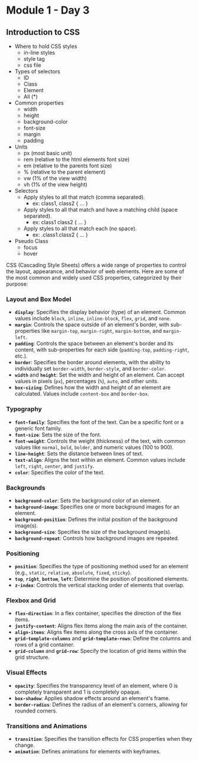 # Module 1 - Day 3

## Introduction to CSS

-   Where to hold CSS styles
    -   in-line styles
    -   style tag
    -   css file
-   Types of selectors
    -   ID
    -   Class
    -   Element
    -   All (\*)
-   Common properties
    -   width
    -   height
    -   background-color
    -   font-size
    -   margin
    -   padding
-   Units
    -   px (most basic unit)
    -   rem (relative to the html elements font size)
    -   em (relative to the parents font size)
    -   % (relative to the parent element)
    -   vw (1% of the view width)
    -   vh (1% of the view height)
-   Selectors
    -   Apply styles to all that match (comma separated).
        -   ex: class1, class2 { ... }
    -   Apply styles to all that match and have a matching child (space separated).
        -   ex: class1 class2 { ... }
    -   Apply styles to all that match each (no space).
        -   ex: .class1.class2 { ... }
-   Pseudo Class
    -   focus
    -   hover


CSS (Cascading Style Sheets) offers a wide range of properties to control the layout, appearance, and behavior of web elements. Here are some of the most common and widely used CSS properties, categorized by their purpose:

### Layout and Box Model

- **`display`**: Specifies the display behavior (type) of an element. Common values include `block`, `inline`, `inline-block`, `flex`, `grid`, and `none`.
- **`margin`**: Controls the space outside of an element's border, with sub-properties like `margin-top`, `margin-right`, `margin-bottom`, and `margin-left`.
- **`padding`**: Controls the space between an element's border and its content, with sub-properties for each side (`padding-top`, `padding-right`, etc.).
- **`border`**: Specifies the border around elements, with the ability to individually set `border-width`, `border-style`, and `border-color`.
- **`width`** and **`height`**: Set the width and height of an element. Can accept values in pixels (`px`), percentages (`%`), `auto`, and other units.
- **`box-sizing`**: Defines how the width and height of an element are calculated. Values include `content-box` and `border-box`.

### Typography

- **`font-family`**: Specifies the font of the text. Can be a specific font or a generic font family.
- **`font-size`**: Sets the size of the font.
- **`font-weight`**: Controls the weight (thickness) of the text, with common values like `normal`, `bold`, `bolder`, and numeric values (100 to 900).
- **`line-height`**: Sets the distance between lines of text.
- **`text-align`**: Aligns the text within an element. Common values include `left`, `right`, `center`, and `justify`.
- **`color`**: Specifies the color of the text.

### Backgrounds

- **`background-color`**: Sets the background color of an element.
- **`background-image`**: Specifies one or more background images for an element.
- **`background-position`**: Defines the initial position of the background image(s).
- **`background-size`**: Specifies the size of the background image(s).
- **`background-repeat`**: Controls how background images are repeated.

### Positioning

- **`position`**: Specifies the type of positioning method used for an element (e.g., `static`, `relative`, `absolute`, `fixed`, `sticky`).
- **`top`**, **`right`**, **`bottom`**, **`left`**: Determine the position of positioned elements.
- **`z-index`**: Controls the vertical stacking order of elements that overlap.

### Flexbox and Grid

- **`flex-direction`**: In a flex container, specifies the direction of the flex items.
- **`justify-content`**: Aligns flex items along the main axis of the container.
- **`align-items`**: Aligns flex items along the cross axis of the container.
- **`grid-template-columns`** and **`grid-template-rows`**: Define the columns and rows of a grid container.
- **`grid-column`** and **`grid-row`**: Specify the location of grid items within the grid structure.

### Visual Effects

- **`opacity`**: Specifies the transparency level of an element, where 0 is completely transparent and 1 is completely opaque.
- **`box-shadow`**: Applies shadow effects around an element's frame.
- **`border-radius`**: Defines the radius of an element's corners, allowing for rounded corners.

### Transitions and Animations

- **`transition`**: Specifies the transition effects for CSS properties when they change.
- **`animation`**: Defines animations for elements with keyframes.